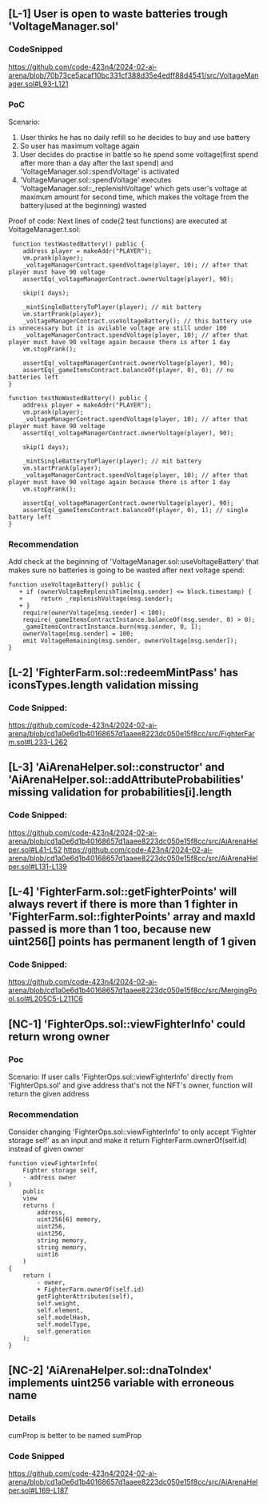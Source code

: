 ## [L-1] User is open to waste batteries trough 'VoltageManager.sol'
### CodeSnipped
https://github.com/code-423n4/2024-02-ai-arena/blob/70b73ce5acaf10bc331cf388d35e4edff88d4541/src/VoltageManager.sol#L93-L121
### PoC
Scenario:
1. User thinks he has no daily refill so he decides to buy and use battery
2. So user has maximum voltage again
3. User decides do practise in battle so he spend some voltage(first spend after more than a day after the last spend) and 'VoltageManager.sol::spendVoltage' is activated
4. 'VoltageManager.sol::spendVoltage' executes 'VoltageManager.sol::_replenishVoltage' which gets user's voltage at maximum amount for second time, which makes the voltage from the battery(used at the beginning) wasted

Proof of code:
Next lines of code(2 test functions) are executed at VoltageManager.t.sol:

     function testWastedBattery() public {
        address player = makeAddr("PLAYER");
        vm.prank(player);
        _voltageManagerContract.spendVoltage(player, 10); // after that player must have 90 voltage
        assertEq(_voltageManagerContract.ownerVoltage(player), 90);

        skip(1 days);

        _mintSingleBatteryToPlayer(player); // mit battery
        vm.startPrank(player);
        _voltageManagerContract.useVoltageBattery(); // this battery use is unnecessary but it is avilable voltage are still under 100
        _voltageManagerContract.spendVoltage(player, 10); // after that player must have 90 voltage again because there is after 1 day
        vm.stopPrank();

        assertEq(_voltageManagerContract.ownerVoltage(player), 90);
        assertEq(_gameItemsContract.balanceOf(player, 0), 0); // no batteries left
    }

    function testNoWastedBattery() public {
        address player = makeAddr("PLAYER");
        vm.prank(player);
        _voltageManagerContract.spendVoltage(player, 10); // after that player must have 90 voltage
        assertEq(_voltageManagerContract.ownerVoltage(player), 90);

        skip(1 days);

        _mintSingleBatteryToPlayer(player); // mit battery
        vm.startPrank(player);
        _voltageManagerContract.spendVoltage(player, 10); // after that player must have 90 voltage again because there is after 1 day
        vm.stopPrank();

        assertEq(_voltageManagerContract.ownerVoltage(player), 90);
        assertEq(_gameItemsContract.balanceOf(player, 0), 1); // single battery left
    }
### Recommendation
Add check at the beginning of 'VoltageManager.sol::useVoltageBattery' that makes sure no batteries is going to be wasted after next voltage spend:

    function useVoltageBattery() public {
       + if (ownerVoltageReplenishTime[msg.sender] <= block.timestamp) {
       +     return _replenishVoltage(msg.sender);
       + }
        require(ownerVoltage[msg.sender] < 100);
        require(_gameItemsContractInstance.balanceOf(msg.sender, 0) > 0);
        _gameItemsContractInstance.burn(msg.sender, 0, 1);
        ownerVoltage[msg.sender] = 100;
        emit VoltageRemaining(msg.sender, ownerVoltage[msg.sender]);
    }

## [L-2] 'FighterFarm.sol::redeemMintPass' has iconsTypes.length validation missing

### Code Snipped:
https://github.com/code-423n4/2024-02-ai-arena/blob/cd1a0e6d1b40168657d1aaee8223dc050e15f8cc/src/FighterFarm.sol#L233-L262

## [L-3] 'AiArenaHelper.sol::constructor' and 'AiArenaHelper.sol::addAttributeProbabilities' missing validation for probabilities[i].length

### Code Snipped:
https://github.com/code-423n4/2024-02-ai-arena/blob/cd1a0e6d1b40168657d1aaee8223dc050e15f8cc/src/AiArenaHelper.sol#L41-L52
https://github.com/code-423n4/2024-02-ai-arena/blob/cd1a0e6d1b40168657d1aaee8223dc050e15f8cc/src/AiArenaHelper.sol#L131-L139

## [L-4] 'FighterFarm.sol::getFighterPoints' will always revert if there is more than 1 fighter in 'FighterFarm.sol::fighterPoints' array and maxId passed is more than 1 too, because new uint256[] points has permanent length of 1 given
 
### Code Snipped:
https://github.com/code-423n4/2024-02-ai-arena/blob/cd1a0e6d1b40168657d1aaee8223dc050e15f8cc/src/MergingPool.sol#L205C5-L211C6

## [NC-1] 'FighterOps.sol::viewFighterInfo' could return wrong owner
### Poc
Scenario:
If user calls 'FighterOps.sol::viewFighterInfo' directly from 'FighterOps.sol' and give address that's not the NFT's owner, function will return the given address

### Recommendation
Consider changing 'FighterOps.sol::viewFighterInfo' to only accept 'Fighter storage self' as an input and make it return FighterFarm.ownerOf(self.id) instead of given owner

    function viewFighterInfo(
        Fighter storage self,
        - address owner
    )
        public
        view
        returns (
            address,
            uint256[6] memory,
            uint256,
            uint256,
            string memory,
            string memory,
            uint16
        )
    {
        return (
            - owner,
            + FighterFarm.ownerOf(self.id)
            getFighterAttributes(self),
            self.weight,
            self.element,
            self.modelHash,
            self.modelType,
            self.generation
        );
    }
## [NC-2] 'AiArenaHelper.sol::dnaToIndex' implements uint256 variable with erroneous name

### Details
cumProp is better to be named sumProp

### Code Snipped
https://github.com/code-423n4/2024-02-ai-arena/blob/cd1a0e6d1b40168657d1aaee8223dc050e15f8cc/src/AiArenaHelper.sol#L169-L187


